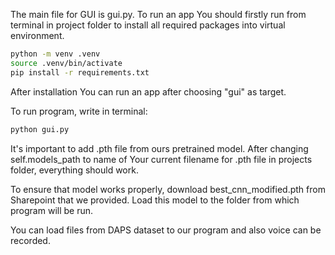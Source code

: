 The main file for GUI is gui.py. To run an app You should firstly run 
from terminal in project folder to install all required packages into virtual environment.
```bash
python -m venv .venv
source .venv/bin/activate
pip install -r requirements.txt
```
After installation You can run an app after choosing "gui" as target.

To run program, write in terminal:

```bash
python gui.py
```

It's important to add .pth file from ours pretrained model. After changing self.models_path to name
of Your current filename for .pth file in projects folder, everything should work.

To ensure that model works properly, download best_cnn_modified.pth from Sharepoint that we provided. Load this model to the folder from which program will be run. 

You can load files from DAPS dataset to our program and also voice can be recorded.